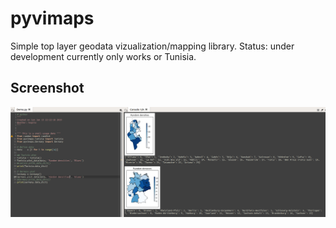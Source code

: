 # pyvimaps
Simple top layer geodata vizualization/mapping library.
Status: under development
currently only works or Tunisia.

## Screenshot

![](Screenshot2.png)
